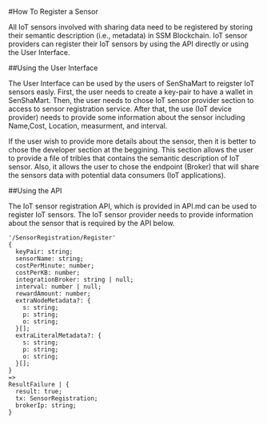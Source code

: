 #How To Register a Sensor

All IoT sensors involved with sharing data need to be registered by storing their semantic description (i.e., metadata) in SSM Blockchain. IoT sensor providers can register their IoT sensors by using the API directly or using the User Interface.


##Using the User Interface

The User Interface can be used by the users of SenShaMart to reigster IoT sensors easly. First, the user needs to create a key-pair to have a wallet in SenShaMart. Then, the user needs to chose IoT sensor provider section to access to sensor registration service. After that, the use (IoT device provider) needs to provide some information about the sensor including Name,Cost, Location, measurment, and interval. 

If the user wish to provide more details about the sensor, then it is better to chose the developer section at the beggining. This section allows the user to provide a file of tribles that contains the semantic description of IoT sensor. Also, it allows the user to chose the endpoint (Broker) that will share the sensors data with potential data consumers (IoT applications).

##Using the API

The IoT sensor registration API, which is provided in API.md can be used to register IoT sensors. 
The IoT sensor provider needs to provide information about the sensor that is required by the API below.

```
'/SensorRegistration/Register'
{
  keyPair: string;
  sensorName: string;
  costPerMinute: number;
  costPerKB: number;
  integrationBroker: string | null;
  interval: number | null;
  rewardAmount: number;
  extraNodeMetadata?: {
    s: string;
    p: string;
    o: string;
  }[];
  extraLiteralMetadata?: {
    s: string;
    p: string;
    o: string;
  }[];
}
=>
ResultFailure | {
  result: true;
  tx: SensorRegistration;
  brokerIp: string;
}
```



